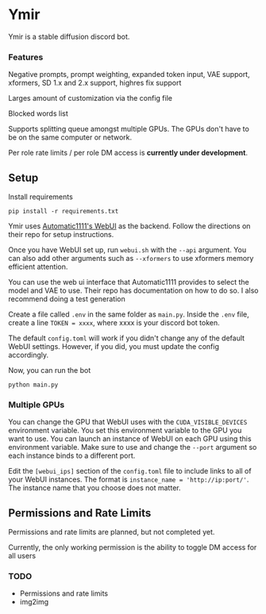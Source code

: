 # Ymir

Ymir is a stable diffusion discord bot.
### Features
Negative prompts, prompt weighting, expanded token input, VAE support, xformers, SD 1.x and 2.x support,
highres fix support

Larges amount of customization via the config file

Blocked words list

Supports splitting queue amongst multiple GPUs. The GPUs don't have to be on the same computer or network.

Per role rate limits / per role DM access is **currently under development**.

## Setup

Install requirements

`pip install -r requirements.txt`

Ymir uses [Automatic1111's WebUI](https://github.com/AUTOMATIC1111/stable-diffusion-webui) as the backend.
Follow the directions on their repo for setup instructions.

Once you have WebUI set up, run `webui.sh` with the `--api` argument. You can also add other
arguments such as `--xformers` to use xformers memory efficient attention.

You can use the web ui interface that Automatic1111 provides to select the model and VAE to use.
Their repo has documentation on how to do so. I also recommend doing a test generation

Create a file called `.env` in the same folder as `main.py`. Inside the `.env` file,
create a line `TOKEN = xxxx`, where xxxx is your discord bot token.

The default `config.toml` will work if you didn't change any of the default WebUI settings. However,
if you did, you must update the config accordingly.

Now, you can run the bot

`python main.py`

### Multiple GPUs
You can change the GPU that WebUI uses with the `CUDA_VISIBLE_DEVICES` environment variable. You set this
environment variable to the GPU you want to use. You can launch an instance of WebUI on each GPU using this
environment variable. Make sure to use and change the `--port` argument so each instance binds to a different port.

Edit the `[webui_ips]` section of the `config.toml` file to include links to all of your WebUI instances.
The format is `instance_name = 'http://ip:port/'`. The instance name that you choose does not matter.

## Permissions and Rate Limits

Permissions and rate limits are planned, but not completed yet.

Currently, the only working permission is the ability to toggle DM access for all users

### TODO
 - Permissions and rate limits
 - img2img